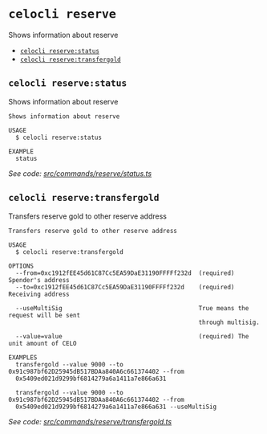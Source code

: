 # `celocli reserve`

Shows information about reserve

- [`celocli reserve:status`](#celocli-reservestatus)
- [`celocli reserve:transfergold`](#celocli-reservetransfergold)

## `celocli reserve:status`

Shows information about reserve

```
Shows information about reserve

USAGE
  $ celocli reserve:status

EXAMPLE
  status
```

_See code: [src/commands/reserve/status.ts](https://github.com/celo-org/celo-monorepo/tree/master/packages/cli/src/commands/reserve/status.ts)_

## `celocli reserve:transfergold`

Transfers reserve gold to other reserve address

```
Transfers reserve gold to other reserve address

USAGE
  $ celocli reserve:transfergold

OPTIONS
  --from=0xc1912fEE45d61C87Cc5EA59DaE31190FFFFf232d  (required) Spender's address
  --to=0xc1912fEE45d61C87Cc5EA59DaE31190FFFFf232d    (required) Receiving address

  --useMultiSig                                      True means the request will be sent
                                                     through multisig.

  --value=value                                      (required) The unit amount of CELO

EXAMPLES
  transfergold --value 9000 --to 0x91c987bf62D25945dB517BDAa840A6c661374402 --from
  0x5409ed021d9299bf6814279a6a1411a7e866a631

  transfergold --value 9000 --to 0x91c987bf62D25945dB517BDAa840A6c661374402 --from
  0x5409ed021d9299bf6814279a6a1411a7e866a631 --useMultiSig
```

_See code: [src/commands/reserve/transfergold.ts](https://github.com/celo-org/celo-monorepo/tree/master/packages/cli/src/commands/reserve/transfergold.ts)_
